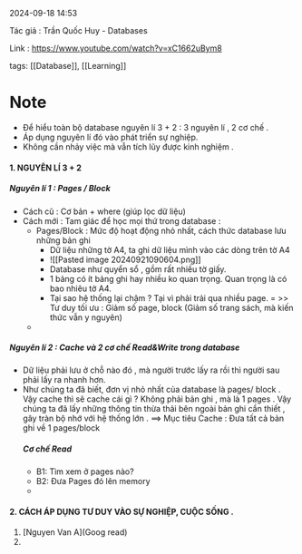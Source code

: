 2024-09-18 14:53

Tác giả :  Trần Quốc Huy - Databases

Link :  https://www.youtube.com/watch?v=xC1662uBym8

tags: [[Database]], [[Learning]]
# Note


- Để hiểu toàn bộ database nguyên lí 3 + 2 : 3 nguyên lí , 2 cơ chế .
- Áp dụng nguyên lí đó vào phát triển sự nghiệp. 
- Không cần nhảy việc mà vẫn tích lũy được kinh nghiệm .
#### 1. NGUYÊN LÍ 3 + 2
##### Nguyên lí 1 : Pages / Block
 - Cách cũ : Cơ bản + where (giúp lọc dữ liệu)
 - Cách mới :  Tam giác để học mọi thứ trong database :
    + Pages/Block : Mức độ hoạt động nhỏ nhất, cách thức database lưu những bản ghi
	     - Dữ liệu những tờ A4, ta ghi dữ liệu mình vào các dòng trên tờ A4
	     - ![[Pasted image 20240921090604.png]]
	     - Database như quyển sổ , gồm rất nhiều tờ giấy.
	     -  1 bảng có ít bảng ghi hay nhiều ko quan trọng. Quan trọng là có bao nhiêu tờ A4.
	     - Tại sao hệ thống lại chậm ? Tại vì phải trải qua nhiều page.
	     = >> Tư duy tối ưu : Giảm số page, block (Giảm số trang sách, mà kiến thức vẫn y nguyên)
    + 

##### Nguyên lí 2 : Cache và 2 cơ chế Read&Write trong database
- Dữ liệu phải lưu ở chỗ nào đó , mà người trước lấy ra rồi thì người sau phải lấy ra nhanh hơn.
-  Như chúng ta đã biết, đơn vị nhỏ nhất của database là pages/ block . Vậy cache thì sẽ cache cái gì ? Không phải bản ghi , mà là 1 pages . Vậy chúng ta đã lấy những thông tin thừa thải bên ngoài bản ghi cần thiết , gây tràn bộ nhớ với hệ thống lớn .
        ==> Mục tiêu Cache : Đưa tất cả bản ghi về 1 pages/block
    ##### Cơ chế Read 
    - B1: Tìm xem ở pages nào?
    - B2: Đưa Pages đó lên memory
    - 
  

  
 

#### 2. CÁCH ÁP DỤNG TƯ DUY VÀO SỰ NGHIỆP, CUỘC SỐNG .


1. [Nguyen Van A](Goog read)
2. 
